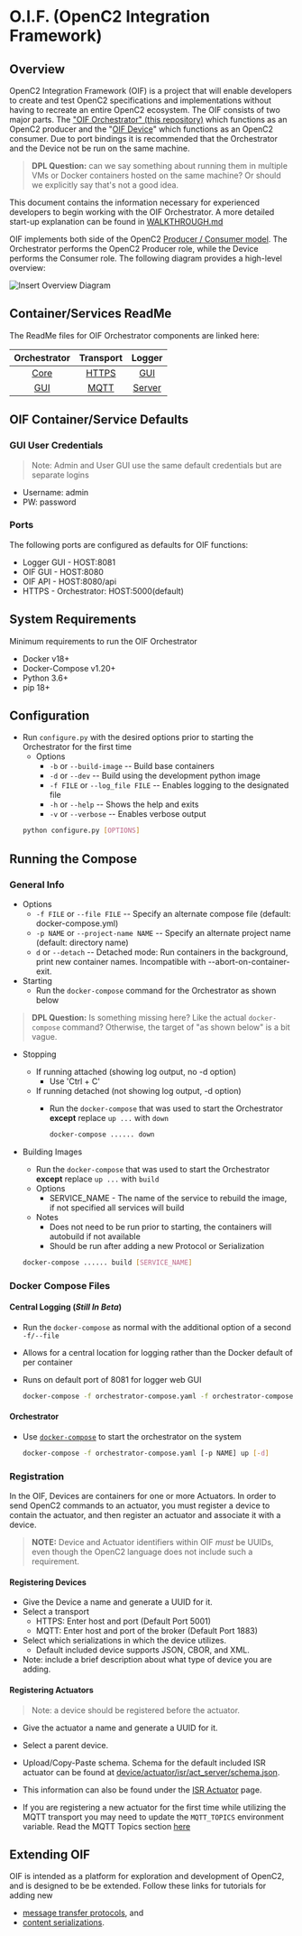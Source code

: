 # O.I.F. (OpenC2 Integration Framework)

## Overview

OpenC2 Integration Framework (OIF) is a project that will
enable developers to create and test OpenC2 specifications
and implementations without having to recreate an entire
OpenC2 ecosystem.  The OIF consists of two major parts. The
["OIF Orchestrator" (this
repository)](https://github.com/oasis-open/openc2-oif-orchestrator)
which functions as an OpenC2 producer and the "[OIF
Device](https://github.com/oasis-open/openc2-oif-device)"
which functions as an OpenC2 consumer. Due to port bindings
it is recommended that the Orchestrator and the Device not
be run on the same machine.

> **DPL Question:**  can we say something about running them in
> multiple VMs or Docker containers hosted on the same
> machine? Or should we explicitly say that's not a good idea.

This document contains the information necessary for experienced
developers to begin working with the OIF Orchestrator. A
more detailed start-up explanation can be found in
[WALKTHROUGH.md](./WALKTHROUGH.md)

OIF implements both side of the OpenC2 [Producer / Consumer
model](https://docs.oasis-open.org/openc2/oc2ls/v1.0/cs02/oc2ls-v1.0-cs02.html#16-overview).
The Orchestrator performs the OpenC2 Producer role, while
the Device performs the Consumer role. The following diagram
provides a high-level overview:

![Insert Overview Diagram](images/)

## Container/Services ReadMe

The ReadMe files for OIF Orchestrator components are linked
here:

|Orchestrator   | Transport  | Logger  |
|:-:|:-:|:-:|
| [Core](../orchestrator/core/ReadMe.md)  | [HTTPS](../orchestrator/transport/https/README.md)  | [GUI](../logger/gui/ReadMe.md)  |
| [GUI](../orchestrator/gui/client/ReadMe.md)  | [MQTT](../orchestrator/transport/mqtt/ReadMe.md)  | [Server](../logger/server/ReadMe.md)  |



## OIF Container/Service Defaults
### GUI User Credentials

> Note: Admin and User GUI use the same default credentials
> but are separate logins

* Username: admin
* PW: password

### Ports
The following ports are configured as defaults for OIF
functions: 
- Logger GUI - HOST:8081
- OIF GUI - HOST:8080
- OIF API - HOST:8080/api
- HTTPS - Orchestrator: HOST:5000(default)

## System Requirements
Minimum requirements to run the OIF Orchestrator
- Docker v18+
- Docker-Compose v1.20+
- Python 3.6+
- pip 18+

## Configuration
- Run `configure.py` with the desired options prior to starting the Orchestrator for the first time
	- Options
		- `-b` or `--build-image` -- Build base containers
		- `-d` or `--dev` -- Build using the development python image
    	- `-f FILE` or `--log_file FILE` -- Enables logging to the designated file
    	- `-h` or `--help` -- Shows the help and exits
    	- `-v` or `--verbose` -- Enables verbose output    	
    ```bash
    python configure.py [OPTIONS]
    ```

## Running the Compose
### General Info
- Options
	- `-f FILE` or `--file FILE` -- Specify an alternate compose file (default: docker-compose.yml)
	- `-p NAME` or `--project-name NAME` -- Specify an alternate project name (default: directory name)
	- `d` or `--detach` -- Detached mode: Run containers in the background, print new container names. Incompatible with --abort-on-container-exit.
- Starting
    - Run the `docker-compose` command for the Orchestrator
      as shown below
> **DPL Question:** Is something missing here? Like the
> actual `docker-compose` command? Otherwise, the target of
> "as shown below" is a bit vague.

-  Stopping
	-  If running attached (showing log output, no -d option)
		-  Use 'Ctrl + C' 
	-  If running detached (not showing log output, -d option)
		-  Run the `docker-compose` that was used to start the Orchestrator **except** replace `up ...` with `down`
			
			```bash
			docker-compose ...... down
			```
- Building Images
	- Run the `docker-compose` that was used to start the Orchestrator **except** replace `up ...` with `build`
	- Options
        - SERVICE_NAME - The name of the service to rebuild
          the image, if not specified all services will
          build
	- Notes
		- Does not need to be run prior to starting, the containers will autobuild if not available
		- Should be run after adding a new Protocol or Serialization
	
	```bash
	docker-compose ...... build [SERVICE_NAME]
	```

### Docker Compose Files

#### Central Logging (*Still In Beta*)
- Run the `docker-compose` as normal with the additional option of a second `-f/--file`
- Allows for a central location for logging rather than the Docker default of per container
- Runs on default port of 8081 for logger web GUI

	```bash
	docker-compose -f orchestrator-compose.yaml -f orchestrator-compose.log.yaml ...
	```

#### Orchestrator
- Use [`docker-compose`](https://docs.docker.com/compose/reference/overview/) to start the orchestrator on the system

	```bash
	docker-compose -f orchestrator-compose.yaml [-p NAME] up [-d]
    ```

### Registration

In the OIF, Devices are containers for one or more
Actuators. In order to send OpenC2 commands to an actuator,
you must register a device to contain the actuator, and then
register an actuator and associate it with a device.

> __NOTE:__  Device and Actuator identifiers within OIF *must* be
> UUIDs, even though the OpenC2 language does not include
> such a requirement.

#### Registering Devices
- Give the Device a name and generate a UUID for it.
- Select a transport
    - HTTPS: Enter host and port (Default Port 5001)
    - MQTT: Enter host and port of the broker (Default Port 1883)
- Select which serializations in which the device utilizes.
    - Default included device supports JSON, CBOR, and XML.
- Note: include a brief description about what type of device you are adding.

#### Registering Actuators
> Note: a device should be registered before the actuator.
- Give the actuator a name and generate a UUID for it.
- Select a parent device.
    
- Upload/Copy-Paste schema. Schema for the default included ISR actuator can be found at [device/actuator/isr/act_server/schema.json](../device/actuator/isr/act_server/schema.json).
- This information can also be found under the [ISR Actuator](../device/actuator/isr/ReadMe.md) page.
- If you are registering a new actuator for the first time
  while utilizing the MQTT transport you may need to update
  the `MQTT_TOPICS` environment variable. Read the MQTT
  Topics section [here](transport/mqtt/ReadMe.md)

## Extending OIF

OIF is intended as a platform for exploration and
development of OpenC2, and is designed to be be extended.
Follow these links for tutorials for adding new
* [message transfer protocols](./Transport.md), and 
* [content serializations](./Serializations.md). 